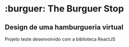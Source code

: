 # :burguer: The Burguer Stop 
## Design de uma hamburgueria virtual 

Projeto teste desenvolvido com a biblioteca ReactJS 